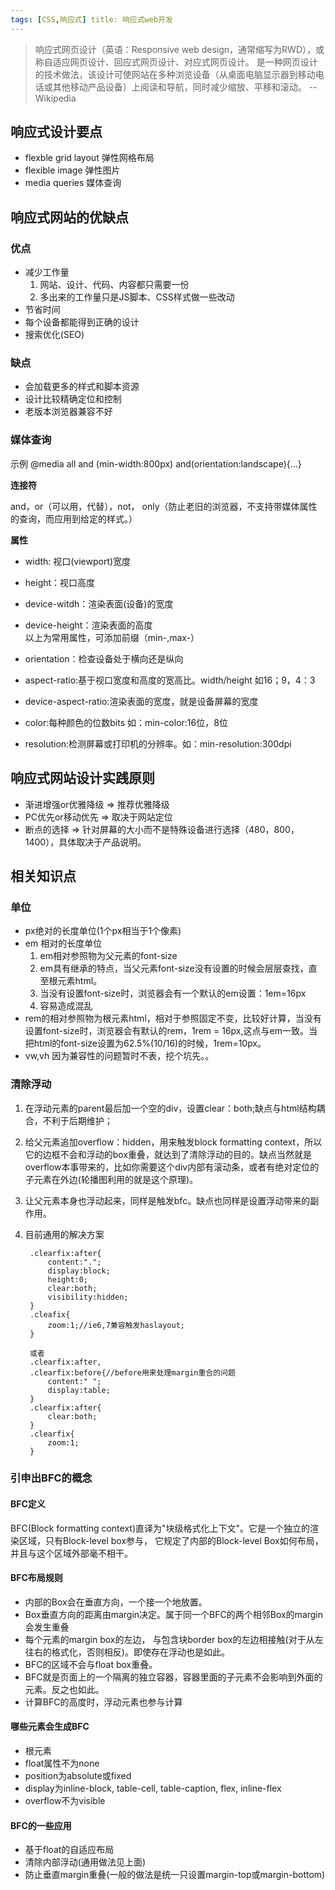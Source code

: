 ```yaml
---
tags: [CSS,响应式] title: 响应式web开发 
---
```

> 响应式网页设计（英语：Responsive web design，通常缩写为RWD），或称自适应网页设计、回应式网页设计、对应式网页设计。 是一种网页设计的技术做法，该设计可使网站在多种浏览设备（从桌面电脑显示器到移动电话或其他移动产品设备）上阅读和导航，同时减少缩放、平移和滚动。	--Wikipedia

## 响应式设计要点
* flexble grid layout 弹性网格布局
* flexible image 弹性图片
* media queries 媒体查询

<!--more-->
## 响应式网站的优缺点
### 优点
* 减少工作量
	1. 	网站、设计、代码、内容都只需要一份
	2. 多出来的工作量只是JS脚本、CSS样式做一些改动
* 节省时间
* 每个设备都能得到正确的设计
* 搜索优化(SEO)

### 缺点
* 会加载更多的样式和脚本资源
* 设计比较精确定位和控制
* 老版本浏览器兼容不好

### 媒体查询
示例 @media all and (min-width:800px) and(orientation:landscape){...}

**连接符**  

and，or（可以用，代替），not，
only（防止老旧的浏览器，不支持带媒体属性的查询，而应用到给定的样式。） 

**属性**

* width: 视口(viewport)宽度
* height：视口高度
* device-witdh：渲染表面(设备)的宽度
* device-height：渲染表面的高度  
以上为常用属性，可添加前缀（min-,max-）

* orientation：检查设备处于横向还是纵向
* aspect-ratio:基于视口宽度和高度的宽高比。width/height 如16；9，4：3
* device-aspect-ratio:渲染表面的宽度，就是设备屏幕的宽度
* color:每种颜色的位数bits 如：min-color:16位，8位
* resolution:检测屏幕或打印机的分辨率。如：min-resolution:300dpi

## 响应式网站设计实践原则
* 渐进增强or优雅降级 => 推荐优雅降级
* PC优先or移动优先 => 取决于网站定位
* 断点的选择 => 针对屏幕的大小而不是特殊设备进行选择（480，800，1400），具体取决于产品说明。

## 相关知识点
### 单位
* px绝对的长度单位(1个px相当于1个像素)
* em 相对的长度单位
	1. em相对参照物为父元素的font-size
	2. em具有继承的特点，当父元素font-size没有设置的时候会层层查找，直至根元素html。
	3. 当没有设置font-size时，浏览器会有一个默认的em设置：1em=16px
	4. 容易造成混乱
* rem的相对参照物为根元素html，相对于参照固定不变，比较好计算，当没有设置font-size时，浏览器会有默认的rem，1rem = 16px,这点与em一致。当把html的font-size设置为62.5%(10/16)的时候，1rem=10px。
* vw,vh 因为兼容性的问题暂时不表，挖个坑先。。

### 清除浮动
1. 在浮动元素的parent最后加一个空的div，设置clear：both;缺点与html结构耦合，不利于后期维护；
2. 给父元素追加overflow：hidden，用来触发block formatting context，所以它的边框不会和浮动的box重叠，就达到了清除浮动的目的。缺点当然就是overflow本事带来的，比如你需要这个div内部有滚动条，或者有绝对定位的子元素在外边(轮播图利用的就是这个原理)。
3. 让父元素本身也浮动起来，同样是触发bfc。缺点也同样是设置浮动带来的副作用。
4. 目前通用的解决方案
	
		.clearfix:after{
			content:".";
			display:block;
			height:0;
			clear:both;
			visibility:hidden;
		}
		.cleafix{
			zoom:1;//ie6,7兼容触发haslayout;
		}
		
		或者
		.clearfix:after,
		.clearfix:before{//before用来处理margin重合的问题
			content:" ";
			display:table;
		}
		.clearfix:after{
			clear:both;		
		}
		.clearfix{
			zoom:1;
		}
			
			
			
		
### 引申出BFC的概念

#### BFC定义

BFC(Block formatting context)直译为"块级格式化上下文"。它是一个独立的渲染区域，只有Block-level box参与， 它规定了内部的Block-level Box如何布局，并且与这个区域外部毫不相干。

#### BFC布局规则
* 内部的Box会在垂直方向，一个接一个地放置。
* Box垂直方向的距离由margin决定。属于同一个BFC的两个相邻Box的margin会发生重叠
* 每个元素的margin box的左边， 与包含块border box的左边相接触(对于从左往右的格式化，否则相反)。即使存在浮动也是如此。
* BFC的区域不会与float box重叠。
* BFC就是页面上的一个隔离的独立容器，容器里面的子元素不会影响到外面的元素。反之也如此。
* 计算BFC的高度时，浮动元素也参与计算

#### 哪些元素会生成BFC
* 根元素
* float属性不为none
* position为absolute或fixed
* display为inline-block, table-cell, table-caption, flex, 	inline-flex
* overflow不为visible

#### BFC的一些应用
* 基于float的自适应布局
* 清除内部浮动(通用做法见上面)
* 防止垂直margin重叠(一般的做法是统一只设置margin-top或margin-bottom)